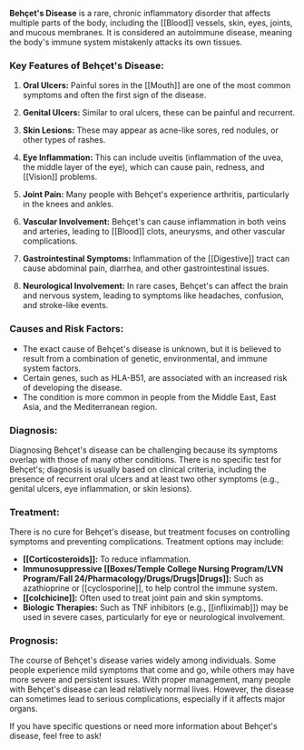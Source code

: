 **Behçet's Disease** is a rare, chronic inflammatory disorder that affects multiple parts of the body, including the [[Blood]] vessels, skin, eyes, joints, and mucous membranes. It is considered an autoimmune disease, meaning the body's immune system mistakenly attacks its own tissues.

### Key Features of Behçet's Disease:
1. **Oral Ulcers:** Painful sores in the [[Mouth]] are one of the most common symptoms and often the first sign of the disease.
   
2. **Genital Ulcers:** Similar to oral ulcers, these can be painful and recurrent.

3. **Skin Lesions:** These may appear as acne-like sores, red nodules, or other types of rashes.

4. **Eye Inflammation:** This can include uveitis (inflammation of the uvea, the middle layer of the eye), which can cause pain, redness, and [[Vision]] problems.

5. **Joint Pain:** Many people with Behçet's experience arthritis, particularly in the knees and ankles.

6. **Vascular Involvement:** Behçet's can cause inflammation in both veins and arteries, leading to [[Blood]] clots, aneurysms, and other vascular complications.

7. **Gastrointestinal Symptoms:** Inflammation of the [[Digestive]] tract can cause abdominal pain, diarrhea, and other gastrointestinal issues.

8. **Neurological Involvement:** In rare cases, Behçet's can affect the brain and nervous system, leading to symptoms like headaches, confusion, and stroke-like events.

### Causes and Risk Factors:
- The exact cause of Behçet's disease is unknown, but it is believed to result from a combination of genetic, environmental, and immune system factors.
- Certain genes, such as HLA-B51, are associated with an increased risk of developing the disease.
- The condition is more common in people from the Middle East, East Asia, and the Mediterranean region.

### Diagnosis:
Diagnosing Behçet's disease can be challenging because its symptoms overlap with those of many other conditions. There is no specific test for Behçet's; diagnosis is usually based on clinical criteria, including the presence of recurrent oral ulcers and at least two other symptoms (e.g., genital ulcers, eye inflammation, or skin lesions).

### Treatment:
There is no cure for Behçet's disease, but treatment focuses on controlling symptoms and preventing complications. Treatment options may include:

- **[[Corticosteroids]]:** To reduce inflammation.
- **Immunosuppressive [[Boxes/Temple College Nursing Program/LVN Program/Fall 24/Pharmacology/Drugs/Drugs|Drugs]]:** Such as azathioprine or [[cyclosporine]], to help control the immune system.
- **[[colchicine]]:** Often used to treat joint pain and skin symptoms.
- **Biologic Therapies:** Such as TNF inhibitors (e.g., [[infliximab]]) may be used in severe cases, particularly for eye or neurological involvement.

### Prognosis:
The course of Behçet's disease varies widely among individuals. Some people experience mild symptoms that come and go, while others may have more severe and persistent issues. With proper management, many people with Behçet's disease can lead relatively normal lives. However, the disease can sometimes lead to serious complications, especially if it affects major organs.

If you have specific questions or need more information about Behçet's disease, feel free to ask!